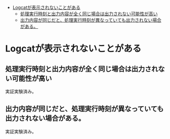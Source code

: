 <!-- TOC depthFrom:1 depthTo:6 withLinks:1 updateOnSave:1 orderedList:0 -->

- [Logcatが表示されないことがある](#logcatか表示されないことかある)
	- [処理実行時刻と出力内容が全く同じ場合は出力されない可能性が高い](#処理実行時刻と出力内容が全く同じ場合は出力されない可能性が高い)
	- [出力内容が同じだと、処理実行時刻が異なっていても出力されない場合がある。](#出力内容が同じだと処理実行時刻が異なっていても出力されない場合がある)

<!-- /TOC -->


# Logcatが表示されないことがある

## 処理実行時刻と出力内容が全く同じ場合は出力されない可能性が高い

実証実験済み。


## 出力内容が同じだと、処理実行時刻が異なっていても出力されない場合がある。

実証実験済み。



